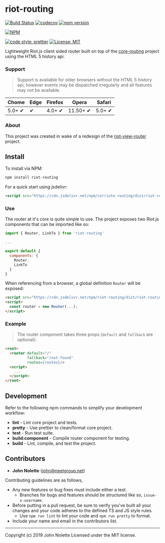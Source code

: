 # riot-routing

[![Build Status](https://img.shields.io/endpoint.svg?url=https%3A%2F%2Factions-badge.atrox.dev%2Fneetjn%2Friot-routing%2Fbadge&style=flat)](https://actions-badge.atrox.dev/neetjn/riot-routing/goto)
[![codecov](https://codecov.io/gh/neetjn/riot-routing/branch/master/graph/badge.svg)](https://codecov.io/gh/neetjn/riot-routing)
[![npm version](https://badge.fury.io/js/riot-routing.svg)](https://badge.fury.io/js/riot-routing)

[![NPM](https://nodei.co/npm/riot-routing.png)](https://nodei.co/npm/riot-routing/)

[![code style: prettier](https://img.shields.io/badge/code_style-prettier-ff69b4.svg)](https://github.com/prettier/prettier)
[![License: MIT](https://img.shields.io/badge/License-MIT-blue.svg)](LICENSE)

Lightweight Riot.js client sided router built on top of the [core-routing](https://github.com/neetjn/core-routing) project using the HTML 5 history api.

### Support

> Support is available for older browsers without the HTML 5 history api, however events may be dispatched irregularly and all features may not be available.

| Chome  | Edge | Firefox | Opera    | Safari |
|--------|------|---------|----------|--------|
| 5.0+ ✔ |  ✔   | 4.0+ ✔  | 11.50+ ✔ | 5.0+ ✔ |

### About

This project was created in wake of a redesign of the [riot-view-router](https://github.com/neetjn/riot-view-router) project. 

## Install

To install via NPM:
```sh
npm install riot-routing
```
For a quick start using jsdelivr:
```html
<script src="https://cdn.jsdelivr.net/npm/corriote-routing/dist/riot-routing.browser.js"></script>
```

### Use

The router at it's core is quite simple to use. The project exposes two Riot.js components that can be imported like so:

```js
import { Router, LinkTo } from 'riot-routing'

...

export default {
  components: {
    Router,
    LinkTo
  }
}
```

When referencing from a browser, a global definition `Router` will be exposed:

```html
<script src="https://cdn.jsdelivr.net/npm/riot-routing/dist/riot-routing.browser.js"></script>
<script>
  const router = new Router(...);
</script>
```

### Example

> The router component takes three props (`default` and `fallback` are optional):

```html
<root>
  <router default="/"
          fallback="/not-found"
          routes={routes}/>
  <script>
    ...
  </script>
</root>
```

## Development

Refer to the following npm commands to simplify your development workflow:

* **lint** - Lint core project and tests.
* **pretty** - Use prettier to clean/format core project.
* **test** - Run test suite.
* **build:component** - Compile router component for testing.
* **build** - Lint, compile, and test the project.

## Contributors

* **John Nolette** (john@neetgroup.net)

Contributing guidelines are as follows,

* Any new features or bug fixes must include either a test.
  * Branches for bugs and features should be structured like so, `issue-x-username`.
* Before putting in a pull request, be sure to verify you've built all your changes and your code adheres to the defined TS and JS style rules.
  * Use `npm run lint` to lint your code and `npm run pretty` to format.
* Include your name and email in the contributors list.

---

Copyright (c) 2019 John Nolette Licensed under the MIT license.